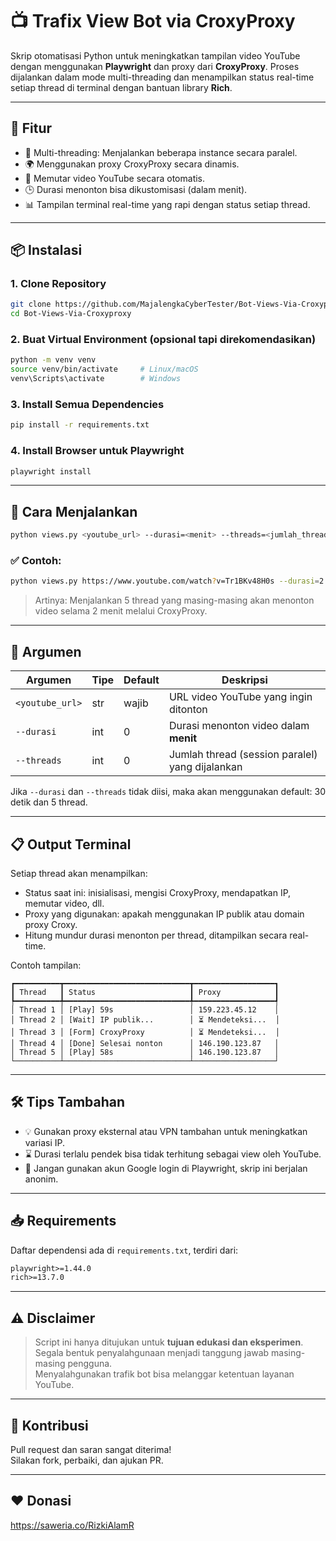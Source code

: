 
# 📺 Trafix View Bot via CroxyProxy

Skrip otomatisasi Python untuk meningkatkan tampilan video YouTube dengan menggunakan **Playwright** dan proxy dari **CroxyProxy**. Proses dijalankan dalam mode multi-threading dan menampilkan status real-time setiap thread di terminal dengan bantuan library **Rich**.

---

## 🧩 Fitur

- 🔄 Multi-threading: Menjalankan beberapa instance secara paralel.
- 🌍 Menggunakan proxy CroxyProxy secara dinamis.
- 🎥 Memutar video YouTube secara otomatis.
- 🕒 Durasi menonton bisa dikustomisasi (dalam menit).
- 📊 Tampilan terminal real-time yang rapi dengan status setiap thread.

---

## 📦 Instalasi

### 1. Clone Repository

```bash
git clone https://github.com/MajalengkaCyberTester/Bot-Views-Via-Croxyproxy.git
cd Bot-Views-Via-Croxyproxy
```

### 2. Buat Virtual Environment (opsional tapi direkomendasikan)

```bash
python -m venv venv
source venv/bin/activate     # Linux/macOS
venv\Scripts\activate        # Windows
```

### 3. Install Semua Dependencies

```bash
pip install -r requirements.txt
```

### 4. Install Browser untuk Playwright

```bash
playwright install
```

---

## 🚀 Cara Menjalankan

```bash
python views.py <youtube_url> --durasi=<menit> --threads=<jumlah_thread>
```

### ✅ Contoh:

```bash
python views.py https://www.youtube.com/watch?v=Tr1BKv48H0s --durasi=2 --threads=5
```

> Artinya: Menjalankan 5 thread yang masing-masing akan menonton video selama 2 menit melalui CroxyProxy.

---

## 🔧 Argumen

| Argumen         | Tipe   | Default | Deskripsi                                       |
|-----------------|--------|---------|-------------------------------------------------|
| `<youtube_url>` | str    | wajib   | URL video YouTube yang ingin ditonton           |
| `--durasi`      | int    | 0       | Durasi menonton video dalam **menit**           |
| `--threads`     | int    | 0       | Jumlah thread (session paralel) yang dijalankan |

Jika `--durasi` dan `--threads` tidak diisi, maka akan menggunakan default: 30 detik dan 5 thread.

---

## 📋 Output Terminal

Setiap thread akan menampilkan:

- Status saat ini: inisialisasi, mengisi CroxyProxy, mendapatkan IP, memutar video, dll.
- Proxy yang digunakan: apakah menggunakan IP publik atau domain proxy Croxy.
- Hitung mundur durasi menonton per thread, ditampilkan secara real-time.

Contoh tampilan:
```
┏━━━━━━━━━━┳━━━━━━━━━━━━━━━━━━━━━━━━━━━━┳━━━━━━━━━━━━━━━━━━┓
┃ Thread   ┃ Status                     ┃ Proxy            ┃
┡━━━━━━━━━━╇━━━━━━━━━━━━━━━━━━━━━━━━━━━━╇━━━━━━━━━━━━━━━━━━┩
│ Thread 1 │ [Play] 59s                 │ 159.223.45.12    │
│ Thread 2 │ [Wait] IP publik...        │ ⏳ Mendeteksi...  │
│ Thread 3 │ [Form] CroxyProxy          │ ⏳ Mendeteksi...  │
│ Thread 4 │ [Done] Selesai nonton      │ 146.190.123.87   │
│ Thread 5 │ [Play] 58s                 │ 146.190.123.87   │
└──────────┴────────────────────────────┴──────────────────┘
```

---

## 🛠 Tips Tambahan

- 💡 Gunakan proxy eksternal atau VPN tambahan untuk meningkatkan variasi IP.
- ⌛ Durasi terlalu pendek bisa tidak terhitung sebagai view oleh YouTube.
- 🚫 Jangan gunakan akun Google login di Playwright, skrip ini berjalan anonim.

---

## 📥 Requirements

Daftar dependensi ada di `requirements.txt`, terdiri dari:

```txt
playwright>=1.44.0
rich>=13.7.0
```

---

## ⚠️ Disclaimer

> Script ini hanya ditujukan untuk **tujuan edukasi dan eksperimen**.  
> Segala bentuk penyalahgunaan menjadi tanggung jawab masing-masing pengguna.  
> Menyalahgunakan trafik bot bisa melanggar ketentuan layanan YouTube.

---

## 🤝 Kontribusi

Pull request dan saran sangat diterima!  
Silakan fork, perbaiki, dan ajukan PR.

---

## ❤️ Donasi

https://saweria.co/RizkiAlamR

